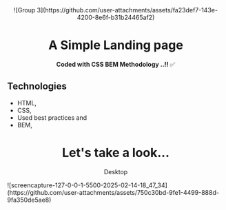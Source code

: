 <div align="center">
 ![Group 3](https://github.com/user-attachments/assets/fa23def7-143e-4200-8e6f-b31b24465af2)
  <h1>A Simple Landing page</h1>
</div>
<div align="center">
  <p> <strong>Coded with CSS BEM Methodology ..!!</strong> ✅</p>
</div>

## Technologies
- HTML,
- CSS,
- Used best practices and
- BEM,


<div align="center">
  <h1>Let's take a look...</h1>
  <p>Desktop</p>
</div>
![screencapture-127-0-0-1-5500-2025-02-14-18_47_34](https://github.com/user-attachments/assets/750c30bd-9fe1-4499-888d-9fa350de5ae8)

